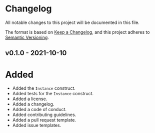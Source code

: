 # Changelog

All notable changes to this project will be documented in this file.

The format is based on [Keep a Changelog](https://keepachangelog.com/en/1.0.0/), and this project adheres to [Semantic Versioning](https://semver.org/spec/v2.0.0.html).

## v0.1.0 - 2021-10-10
# Added
* Added the ```Instance``` construct.
* Added tests for the ```Instance``` construct.
* Added a license.
* Added a changelog.
* Added a code of conduct.
* Added contributing guidelines.
* Added a pull request template.
* Added issue templates.

